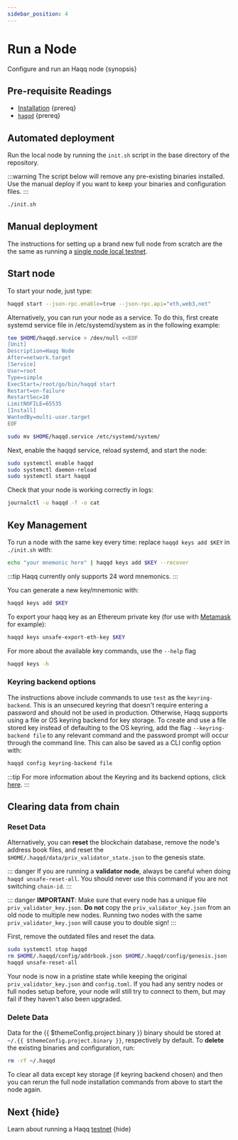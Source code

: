 ```yaml
---
sidebar_position: 4
---
```


# Run a Node

Configure and run an Haqq node {synopsis}

## Pre-requisite Readings

- [Installation](./installation.md) {prereq}
- [`haqqd`](./binary.md) {prereq}

## Automated deployment

Run the local node by running the `init.sh` script in the base directory of the repository.

:::warning
The script below will remove any pre-existing binaries installed. Use the manual deploy if you want
to keep your binaries and configuration files.
:::

```bash
./init.sh
```

## Manual deployment

The instructions for setting up a brand new full node from scratch are the the same as running a
[single node local testnet](./../guides/localnet/single_node.md#manual-localnet).

## Start node

To start your node, just type:

```bash
haqqd start --json-rpc.enable=true --json-rpc.api="eth,web3,net"
```

Alternatively, you can run your node as a service. To do this, first create systemd service file in /etc/systemd/system as in the following example:

```bash
tee $HOME/haqqd.service > /dev/null <<EOF
[Unit]
Description=Haqq Node
After=network.target
[Service]
User=root
Type=simple
ExecStart=/root/go/bin/haqqd start
Restart=on-failure
RestartSec=10
LimitNOFILE=65535
[Install]
WantedBy=multi-user.target
EOF

sudo mv $HOME/haqqd.service /etc/systemd/system/
```

Next, enable the haqqd service, reload systemd, and start the node:

```bash
sudo systemctl enable haqqd
sudo systemctl daemon-reload
sudo systemctl start haqqd
```

Check that your node is working correctly in logs:

```bash
journalctl -u haqqd -f -o cat
```

## Key Management

To run a node with the same key every time: replace `haqqd keys add $KEY` in `./init.sh` with:

```bash
echo "your mnemonic here" | haqqd keys add $KEY --recover
```

:::tip
Haqq currently only supports 24 word mnemonics.
:::

You can generate a new key/mnemonic with:

```bash
haqqd keys add $KEY
```

To export your haqq key as an Ethereum private key (for use with [Metamask](../guides/key-wallets/metamask.md) for example):

```bash
haqqd keys unsafe-export-eth-key $KEY
```

For more about the available key commands, use the `--help` flag

```bash
haqqd keys -h
```

### Keyring backend options

The instructions above include commands to use `test` as the `keyring-backend`. This is an unsecured
keyring that doesn't require entering a password and should not be used in production. Otherwise,
Haqq supports using a file or OS keyring backend for key storage. To create and use a file
stored key instead of defaulting to the OS keyring, add the flag `--keyring-backend file` to any
relevant command and the password prompt will occur through the command line. This can also be saved
as a CLI config option with:

```bash
haqqd config keyring-backend file
```

:::tip
For more information about the Keyring and its backend options, click [here](../guides/key-wallets/keyring.md).
:::

## Clearing data from chain

### Reset Data

Alternatively, you can **reset** the blockchain database, remove the node's address book files, and reset the `$HOME/.haqqd/data/priv_validator_state.json` to the genesis state.

::: danger
If you are running a **validator node**, always be careful when doing `haqqd unsafe-reset-all`. You should never use this command if you are not switching `chain-id`.
:::

::: danger
**IMPORTANT**: Make sure that every node has a unique file `priv_validator_key.json`. **Do not** copy the `priv_validator_key.json` from an old node to multiple new nodes. Running two nodes with the same `priv_validator_key.json` will cause you to double sign!
:::

First, remove the outdated files and reset the data.

```bash
sudo systemctl stop haqqd
rm $HOME/.haqqd/config/addrbook.json $HOME/.haqqd/config/genesis.json
haqqd unsafe-reset-all
```

Your node is now in a pristine state while keeping the original `priv_validator_key.json` and `config.toml`. If you had any sentry nodes or full nodes setup before, your node will still try to connect to them, but may fail if they haven't also been upgraded.

### Delete Data

Data for the {{ $themeConfig.project.binary }} binary should be stored at `~/.{{ $themeConfig.project.binary }}`, respectively by default. To **delete** the existing binaries and configuration, run:

```bash
rm -rf ~/.haqqd
```

To clear all data except key storage (if keyring backend chosen) and then you can rerun the full node installation commands from above to start the node again.

## Next {hide}

Learn about running a Haqq [testnet](./../testnet/README.md) {hide}
